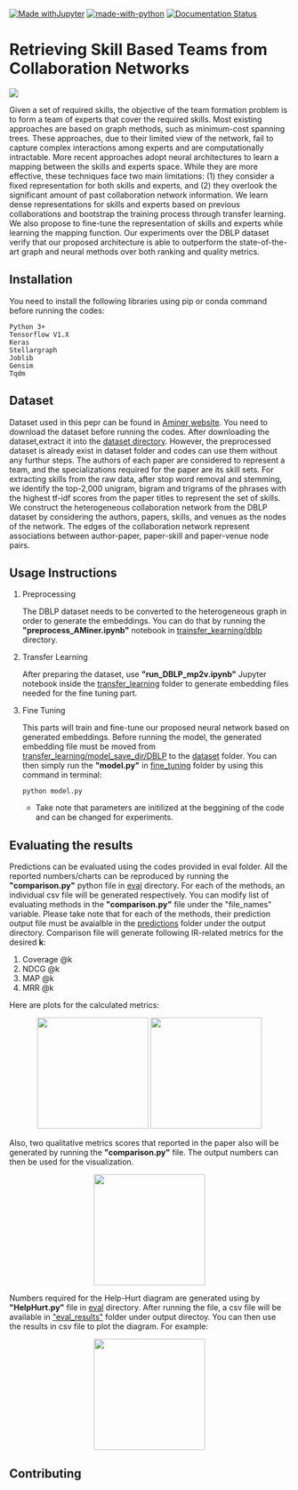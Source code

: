 
[![Made withJupyter](https://img.shields.io/badge/Made%20with-Jupyter-orange?style=for-the-badge&logo=Jupyter)](https://jupyter.org/try) [![made-with-python](https://img.shields.io/badge/Made%20with-Python-1f425f.svg)](https://www.python.org/) [![Documentation Status](https://readthedocs.org/projects/ansicolortags/badge/?version=latest)](http://ansicolortags.readthedocs.io/?badge=latest)

# Retrieving Skill Based Teams from Collaboration Networks 
![](images/model.png)

Given a set of required skills, the objective of the team formation problem is to form a team of experts that cover the required skills. Most existing approaches are based on graph methods, such as minimum-cost spanning trees. These approaches, due to their limited view of the network, fail to capture complex interactions among experts and are computationally intractable. More recent approaches adopt neural architectures to learn a mapping between the skills and experts space. While they are more effective, these techniques face two main limitations: (1) they consider a fixed representation for both skills and experts, and (2) they overlook the significant amount of past collaboration network information. We learn dense representations for skills and experts based on previous collaborations and bootstrap the training process through transfer learning. We also propose to fine-tune the representation of skills and experts while learning the mapping function. Our experiments over the DBLP dataset verify that our proposed architecture is able to outperform the state-of-the-art graph and neural methods over both ranking and quality metrics.

## Installation

You need to install the following libraries using pip or conda command before running the codes:

```
Python 3+
Tensorflow V1.X
Keras
Stellargraph 
Joblib
Gensim
Tqdm
```

## Dataset

Dataset used in this pepr can be found in [Aminer website](https://lfs.aminer.cn/lab-datasets/citation/dblp.v8.tgz). You need to download the dataset before running the codes. After downloading the dataset,extract it into the [dataset directory](https://github.com/DoubleBlind-Repo/Retrieving-Skill-Based-Teams-from-Collaboration-Networks/tree/main/dataset). However, the preprocessed dataset is already exist in dataset folder and codes can use them without any furthur steps. The authors of each paper are considered to represent a team, and the specializations required for the paper are its skill sets. For extracting skills from the raw data, after stop word removal and stemming, we identify the top-2,000 unigram, bigram and trigrams of the phrases with the highest tf-idf scores from the paper titles to represent the set of skills. We construct the heterogeneous collaboration network from the DBLP dataset by considering the authors, papers, skills, and venues as the nodes of the network. The edges of the collaboration network represent associations between author-paper, paper-skill and paper-venue node pairs.

## Usage Instructions

1. Preprocessing

	The DBLP dataset needs to be converted to the heterogeneous graph in order to generate the embeddings. You can do that by running the **"preprocess_AMiner.ipynb"** notebook in [trainsfer_kearning/dblp](https://github.com/DoubleBlind-Repo/Retrieving-Skill-Based-Teams-from-Collaboration-Networks/tree/main/transfer_learning/dblp) directory.

2. Transfer Learning

	After preparing the dataset, use **"run_DBLP_mp2v.ipynb"** Jupyter notebook inside the [transfer_learning](https://github.com/DoubleBlind-Repo/Retrieving-Skill-Based-Teams-from-Collaboration-Networks/tree/main/transfer_learning) folder to generate embedding files needed for the fine tuning part.

3. Fine Tuning

	This parts will train and fine-tune our proposed neural network based on generated embeddings. Before running the model, the generated embedding file must be moved from [transfer_learning/model_save_dir/DBLP](https://github.com/DoubleBlind-Repo/Retrieving-Skill-Based-Teams-from-Collaboration-Networks/tree/main/transfer_learning/model_save_dir/DBLP) to the [dataset](https://github.com/DoubleBlind-Repo/Retrieving-Skill-Based-Teams-from-Collaboration-Networks/tree/main/dataset) folder. You can then simply run the **"model.py"** in [fine_tuning](https://github.com/DoubleBlind-Repo/Retrieving-Skill-Based-Teams-from-Collaboration-Networks/tree/main/fine_tuning) folder by using this command in terminal:
	
     `python model.py`

	* Take note that parameters are initilized at the beggining of the code and can be changed for experiments.


## Evaluating the results

Predictions can be evaluated using the codes provided in eval folder. All the reported numbers/charts can be reproduced by running the **"comparison.py"** python file in [eval](https://github.com/DoubleBlind-Repo/Retrieving-Skill-Based-Teams-from-Collaboration-Networks/tree/main/eval) directory.
For each of the methods, an individual csv file will be generated respectively. You can modify list of evaluating methods in the **"comparison.py"** file under the "file_names" variable. Please take note that for each of the methods, their prediction output file must be avaialble in the [predictions](https://github.com/DoubleBlind-Repo/Retrieving-Skill-Based-Teams-from-Collaboration-Networks/tree/main/output/predictions) folder under the output directory. Comparison file will generate following IR-related metrics for the desired **k**:

1. Coverage @k
2. NDCG @k
3. MAP @k
4. MRR @k

Here are plots for the calculated metrics:

<p align="center"><img src="images/baselines.png" height="200px"> <img src="images/variants.png" height="200px"></p>


Also, two qualitative metrics scores that reported in the paper also will be generated by running the **"comparison.py"** file. The output numbers can then be used for the visualization.

<p align="center"><img src="images/qualitative.png" height="200px"></p>

Numbers required for the Help-Hurt diagram are generated using by **"HelpHurt.py"** file in [eval](https://github.com/DoubleBlind-Repo/Retrieving-Skill-Based-Teams-from-Collaboration-Networks/tree/main/eval) directory. After running the file, a csv file will be available in ["eval_results"](https://github.com/DoubleBlind-Repo/Retrieving-Skill-Based-Teams-from-Collaboration-Networks/tree/main/output/eval_results) folder under output directoy.
You can then use the results in csv file to plot the diagram. For example:

<p align="center"><img src="images/helphurt.png" height="200px"></p>


## Contributing

